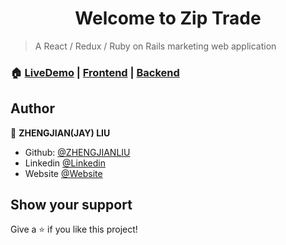 <h1 align="center" color="lightgrey">Welcome to Zip Trade</h1>


> A React / Redux / Ruby on Rails marketing web application

### 🏠 [LiveDemo](https://ziptrade.netlify.app/) | [Frontend](https://github.com/zhengjianliu/ziptrade-frontend) | [Backend](https://github.com/zhengjianliu/ziptrade-backend)

## Author

👤 **ZHENGJIAN(JAY) LIU**

-   Github: [@ZHENGJIANLIU](https://github.com/zhengjianliu)
-   Linkedin [@Linkedin](https://www.linkedin.com/in/zhengjian-jay-liu-33776553/)
-   Website [@Website](https://www.zhengjianliu.com)

## Show your support

Give a ⭐️  if you like this project!
